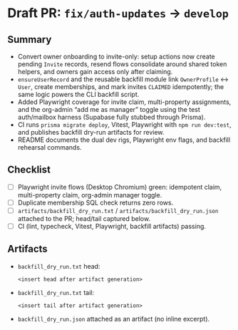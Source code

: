 # Draft PR: `fix/auth-updates` → `develop`

## Summary
- Convert owner onboarding to invite-only: setup actions now create pending `Invite` records, resend flows consolidate around shared token helpers, and owners gain access only after claiming.
- `ensureUserRecord` and the reusable backfill module link `OwnerProfile` ↔ `User`, create memberships, and mark invites `CLAIMED` idempotently; the same logic powers the CLI backfill script.
- Added Playwright coverage for invite claim, multi-property assignments, and the org-admin “add me as manager” toggle using the test auth/mailbox harness (Supabase fully stubbed through Prisma).
- CI runs `prisma migrate deploy`, Vitest, Playwright with `npm run dev:test`, and publishes backfill dry-run artifacts for review.
- README documents the dual dev rigs, Playwright env flags, and backfill rehearsal commands.

## Checklist
- [ ] Playwright invite flows (Desktop Chromium) green: idempotent claim, multi-property claim, org-admin manager toggle.
- [ ] Duplicate membership SQL check returns zero rows.
- [ ] `artifacts/backfill_dry_run.txt` / `artifacts/backfill_dry_run.json` attached to the PR; head/tail captured below.
- [ ] CI (lint, typecheck, Vitest, Playwright, backfill artifacts) passing.

## Artifacts
- `backfill_dry_run.txt` head:
  ```
  <insert head after artifact generation>
  ```
- `backfill_dry_run.txt` tail:
  ```
  <insert tail after artifact generation>
  ```
- `backfill_dry_run.json` attached as an artifact (no inline excerpt).
